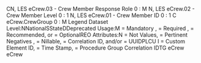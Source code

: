 

CN, LES
eCrew.03 - Crew Member Response Role
0 : M
N, LES
eCrew.02 - Crew Member Level
0 : 1
N, LES
eCrew.01 - Crew Member ID
0 : 1
C
eCrew.CrewGroup
0 : M
Legend
Dataset Level:NNationalSStateDDeprecated
Usage:M = Mandatory ,  = Required ,  = Recommended, or  = OptionalREO
Attributes:N = Not Values,  = Pertinent Negatives ,  = Nillable,  = Correlation ID, and/or  = UUIDPLCU
I = Custom Element ID,  = Time Stamp,  = Procedure Group Correlation IDTG
eCrew
eCrew